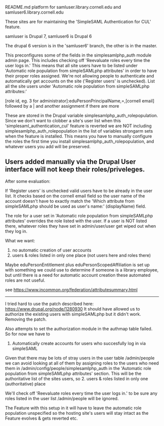 README.md
platform for samluser.library.cornell.edu and samluser6.library.cornell.edu

These sites are for maintaining the 'SimpleSAML Authentication for CUL' feature.

samluser is Drupal 7, samluser6 is Drupal 6

The drupal 6 version is in the 'samluser6' branch, the other is in the master.

This preconfigures some of the fields in the simplesamlphp_auth module admin page.
This includes checking off 'Reevaluate roles every time the user logs in.' This means that all site users have to be listed under 'Automatic role population from simpleSAMLphp attributes' in order to have their proper roles assigned. We're not allowing people to authenticate and automatically get accounts on the site ('Register users' is unchecked).
List all the site users under 'Automatic role population from simpleSAMLphp attributes:'

[role id, eg. 3 for administrator]:eduPersonPrincipalName,=,[cornell email]
followed by a | and another assignment if there are more

These are stored in the Drupal variable simplesamlphp_auth_rolepopulation. Since we don't want to clobber a site's user list when this 'simplesaml_authentication_cul' feature is reverted we are NOT including simplesamlphp_auth_rolepopulation in the list of variables strongarm sets when the feature is installed. This means you have to manually configure the roles the first time you install simplesamlphp_auth_rolepopulation, and whatever users you add will be preserved.

Users added manually via the Drupal User interface will not keep their roles/priveleges.
----------

After some evaluation:

If 'Register users' is unchecked valid users have to be already in the user list. It checks based on the cornell email field so the user name of the account doesn't have to exactly match the 'Which attribute from simpleSAMLphp should be used as user's name:' (displayName) field.

The role for a user set in 'Automatic role population from simpleSAMLphp attributes' overrides the role listed with the user. If a user is NOT listed there, whatever roles they have set in admin/user/user get wiped out when they log in.

What we want:
1. no automatic creation of user accounts
2. users & roles listed in only one place (not users here and roles there)

Maybe eduPersonEntitlement plus eduPersonScopedAffiliation is set up with something we could use to determine if someone is a library employee, but until there is a need for automatic account creation these automated roles are not useful.

see https://www.incommon.org/federation/attributesummary.html

---------

I tried hard to use the patch described here: https://www.drupal.org/node/1280930
It should have allowed us to authorize the existing users with simpleSAMLphp but it didn't work. Removing the patch.

Also attempts to set the authorization module in the authmap table failed.
So for now we have to
1. Automatically create accounts for users who succesfully log in via simpleSAML

Given that there may be lots of stray users in the user table /admin/people we can avoid looking at all of them by assigning roles to the users who need them in /admin/config/people/simplesamlphp_auth in the 'Automatic role population from simpleSAMLphp attributes' section. This will be the authoritative list of the sites users, so
2. users & roles listed in only one (authoritative) place

We'll check off 'Reevaluate roles every time the user logs in.' to be sure any roles listed in the user list /admin/people will be ignored.

The Feature with this setup in it will have to leave the automatic role population unspecified so the hosting site's users will stay intact as the Feature evolves & gets reverted etc.
